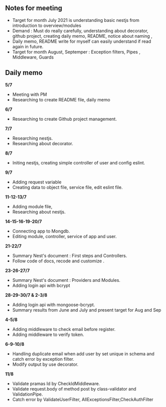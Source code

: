## **Notes for meeting**

- Target for month July 2021  is understanding basic nestjs from introduction to overview/modules
- Demand : Must do really carefully, understanding about decorator, github project, creating daily memo, README, notice about naming ,
- Daily memo, README write for myself can easily understand if  read again in future.
- Target for month August, Septemper : Exception filters,  Pipes , Middleware, Guards
## **Daily memo**

**5/7**
- Meeting with PM
- Researching to create README file, daily memo

**6/7**
- Researching to create Github project management. 

**7/7**
- Researching nestjs.
- Researching about decorator.

**8/7**
- Initing nestjs, creating simple controller of user and config eslint. 

**9/7**
- Adding request variable
- Creating data to object file, service file, edit eslint file.

**11-12-13/7**
- Adding module file,
- Researching about nestjs.

**14-15-16-19-20/7**
- Connecting app to Mongdb.
- Editing module, controller, service of app and user. 	

**21-22/7**
- Summary Nest's document  : First steps and Controllers.
- Follow code of docs, recode and customize .

**23-26-27/7**
- Summary Nest's document  : Providers and Modules.
- Adding login api with bcrypt


**28-29-30/7 & 2-3/8**
- Adding login api with mongoose-bcrypt.
- Summary results from June and July and present target for Aug and Sep

**4-5/8**
- Adding middleware to check email before register.
- Adding middleware to verify token.

**6-9-10/8**
- Handling duplicate email when add user by set unique in schema and catch error by exception filter.
- Modify output by use decorator.

**11/8**
- Validate pramas Id by CheckIdMiddleware.
- Validate request.body of method post by class-validator and ValidationPipe.
- Catch error by ValidateUserFilter, AllExceptionsFilter,CheckAuthFilter
